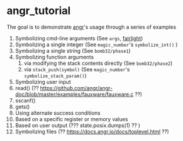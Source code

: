 # angr_tutorial
The goal is to demonstrate [angr](https://github.com/angr/angr)'s usage through a series of examples

1. Symbolizing cmd-line arguments (See `args`, [fairlight](https://github.com/angr/angr-doc/tree/master/examples/securityfest_fairlight))
2. Symbolizing a single integer (See `magic_number`'s `symbolize_int()` )
2. Symbolizing a single string (See `bomb32/phase1`)
3. Symbolizing function arguments
    1. via modifying the stack contents directly (See `bomb32/phase2`)
    2. via `stack_push(symbol)` (See `magic_number`'s `symbolize_stack_param()`)
4. Symbolizing user input
  1. read() (?? https://github.com/angr/angr-doc/blob/master/examples/fauxware/fauxware.c ??)
  2. sscanf()
  3. gets()
5. Using alternate success conditions
  1. Based on a specific register or memory values
  2. Based on user output (??? state.posix.dumps(1) ?? )
6. Symbolizing files (?? https://docs.angr.io/docs/toplevel.html ??)
